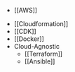 - [[AWS]]
* [[Cloudformation]]
* [[CDK]]
* [[Docker]]
* Cloud-Agnostic
	* [[Terraform]]
	* [[Ansible]]
